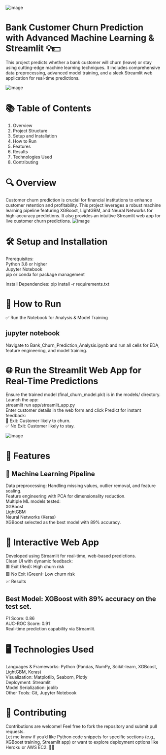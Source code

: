 ![image](https://github.com/user-attachments/assets/28f45572-735d-45f4-852a-b83510cb4062)

# Bank Customer Churn Prediction with Advanced Machine Learning & Streamlit 💡💵
This project predicts whether a bank customer will churn (leave) or stay using cutting-edge machine learning techniques. It includes comprehensive data preprocessing, advanced model training, and a sleek Streamlit web application for real-time predictions.

![image](https://github.com/user-attachments/assets/e82f59b6-b849-40d2-9dff-377d662a0b81)

# 📚 Table of Contents
1. Overview
2. Project Structure
3. Setup and Installation
4. How to Run
5. Features
6. Results
7. Technologies Used
8. Contributing

# 🔍 Overview
Customer churn prediction is crucial for financial institutions to enhance customer retention and profitability. This project leverages a robust machine learning pipeline featuring XGBoost, LightGBM, and Neural Networks for high-accuracy predictions. It also provides an intuitive Streamlit web app for live customer churn predictions.
![image](https://github.com/user-attachments/assets/28eff584-7bea-4b58-b34e-884217cf5873)


# 🛠 Setup and Installation
Prerequisites:  
Python 3.8 or higher  
Jupyter Notebook  
pip or conda for package management  
  
Install Dependencies:
pip install -r requirements.txt

# 🚀 How to Run
✅ Run the Notebook for Analysis & Model Training

## jupyter notebook
Navigate to Bank_Churn_Prediction_Analysis.ipynb and run all cells for EDA, feature engineering, and model training.

# 🌐 Run the Streamlit Web App for Real-Time Predictions
Ensure the trained model (final_churn_model.pkl) is in the models/ directory.  
Launch the app:  
streamlit run app/streamlit_app.py  
Enter customer details in the web form and click Predict for instant feedback:  
🚨 Exit: Customer likely to churn.  
✅ No Exit: Customer likely to stay.  

![image](https://github.com/user-attachments/assets/7c9d5d25-52a0-4b44-804a-610981562ad0)

  
# 🎯 Features
## 🤖 Machine Learning Pipeline
Data preprocessing: Handling missing values, outlier removal, and feature scaling.  
Feature engineering with PCA for dimensionality reduction.  
Multiple ML models tested:  
XGBoost  
LightGBM  
Neural Networks (Keras)  
XGBoost selected as the best model with 89% accuracy.  
  
# 🌟 Interactive Web App
Developed using Streamlit for real-time, web-based predictions.    
Clean UI with dynamic feedback:  
🟥 Exit (Red): High churn risk  
🟩 No Exit (Green): Low churn risk  
📈 Results  
## Best Model: XGBoost with 89% accuracy on the test set.  
F1 Score: 0.86  
AUC-ROC Score: 0.91  
Real-time prediction capability via Streamlit.  

  
# 🖥 Technologies Used
Languages & Frameworks: Python (Pandas, NumPy, Scikit-learn, XGBoost, LightGBM, Keras)    
Visualization: Matplotlib, Seaborn, Plotly  
Deployment: Streamlit  
Model Serialization: joblib  
Other Tools: Git, Jupyter Notebook  
  
# 🤝 Contributing
Contributions are welcome! Feel free to fork the repository and submit pull requests.  
Let me know if you’d like Python code snippets for specific sections (e.g., XGBoost training, Streamlit app) or want to explore deployment options like Heroku or AWS EC2. 🚀💡  
